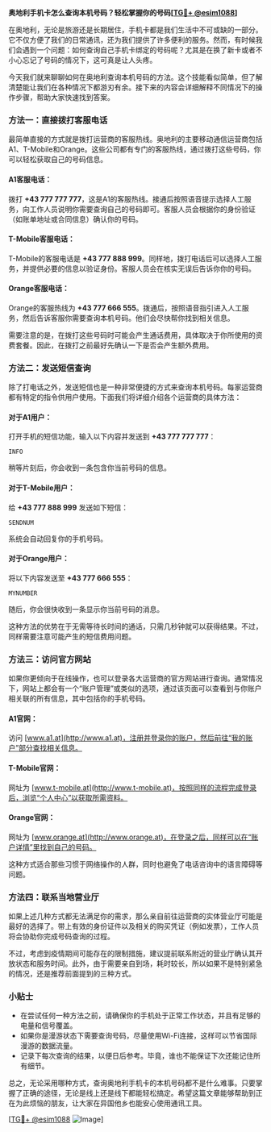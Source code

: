 **奥地利手机卡怎么查询本机号码？轻松掌握你的号码[[TG💪+ @esim1088](https://t.me/s/esim1088)]**

在奥地利，无论是旅游还是长期居住，手机卡都是我们生活中不可或缺的一部分。它不仅方便了我们的日常通讯，还为我们提供了许多便利的服务。然而，有时候我们会遇到一个问题：如何查询自己手机卡绑定的号码呢？尤其是在换了新卡或者不小心忘记了号码的情况下，这可真是让人头疼。

今天我们就来聊聊如何在奥地利查询本机号码的方法。这个技能看似简单，但了解清楚能让我们在各种情况下都游刃有余。接下来的内容会详细解释不同情况下的操作步骤，帮助大家快速找到答案。

### 方法一：直接拨打客服电话

最简单直接的方式就是拨打运营商的客服热线。奥地利的主要移动通信运营商包括A1、T-Mobile和Orange。这些公司都有专门的客服热线，通过拨打这些号码，你可以轻松获取自己的号码信息。

#### A1客服电话：
拨打 **+43 777 777 777**，这是A1的客服热线。接通后按照语音提示选择人工服务，向工作人员说明你需要查询自己的号码即可。客服人员会根据你的身份验证（如账单地址或合同信息）确认你的号码。

#### T-Mobile客服电话：
T-Mobile的客服电话是 **+43 777 888 999**。同样地，拨打电话后可以选择人工服务，并提供必要的信息以验证身份。客服人员会在核实无误后告诉你你的号码。

#### Orange客服电话：
Orange的客服热线为 **+43 777 666 555**。拨通后，按照语音指引进入人工服务，然后告诉客服你需要查询本机号码。他们会尽快帮你找到相关信息。

需要注意的是，在拨打这些号码时可能会产生通话费用，具体取决于你所使用的资费套餐。因此，在拨打之前最好先确认一下是否会产生额外费用。

### 方法二：发送短信查询

除了打电话之外，发送短信也是一种非常便捷的方式来查询本机号码。每家运营商都有特定的指令供用户使用。下面我们将详细介绍各个运营商的具体方法：

#### 对于A1用户：
打开手机的短信功能，输入以下内容并发送到 **+43 777 777 777**：
```
INFO
```
稍等片刻后，你会收到一条包含你当前号码的信息。

#### 对于T-Mobile用户：
给 **+43 777 888 999** 发送如下短信：
```
SENDNUM
```
系统会自动回复你的手机号码。

#### 对于Orange用户：
将以下内容发送至 **+43 777 666 555**：
```
MYNUMBER
```
随后，你会很快收到一条显示你当前号码的消息。

这种方法的优势在于无需等待长时间的通话，只需几秒钟就可以获得结果。不过，同样需要注意可能产生的短信费用问题。

### 方法三：访问官方网站

如果你更倾向于在线操作，也可以登录各大运营商的官方网站进行查询。通常情况下，网站上都会有一个“账户管理”或类似的选项，通过该页面可以查看到与你账户相关联的所有信息，其中包括你的手机号码。

#### A1官网：
访问 [www.a1.at](http://www.a1.at)，注册并登录你的账户，然后前往“我的账户”部分查找相关信息。

#### T-Mobile官网：
网址为 [www.t-mobile.at](http://www.t-mobile.at)，按照同样的流程完成登录后，浏览“个人中心”以获取所需资料。

#### Orange官网：
网址为 [www.orange.at](http://www.orange.at)，在登录之后，同样可以在“账户详情”里找到自己的号码。

这种方式适合那些习惯于网络操作的人群，同时也避免了电话咨询中的语言障碍等问题。

### 方法四：联系当地营业厅

如果上述几种方式都无法满足你的需求，那么亲自前往运营商的实体营业厅可能是最好的选择了。带上有效的身份证件以及相关的购买凭证（例如发票），工作人员将会协助你完成号码查询的过程。

不过，考虑到疫情期间可能存在的限制措施，建议提前联系附近的营业厅确认其开放状态和服务时间。此外，由于需要亲自到场，耗时较长，所以如果不是特别紧急的情况，还是推荐前面提到的三种方式。

### 小贴士

- 在尝试任何一种方法之前，请确保你的手机处于正常工作状态，并且有足够的电量和信号覆盖。
- 如果你是漫游状态下需要查询号码，尽量使用Wi-Fi连接，这样可以节省国际漫游的数据流量。
- 记录下每次查询的结果，以便日后参考。毕竟，谁也不能保证下次还能记住所有细节。

总之，无论采用哪种方式，查询奥地利手机卡的本机号码都不是什么难事。只要掌握了正确的途径，无论是线上还是线下都能轻松搞定。希望这篇文章能够帮助到正在为此烦恼的朋友，让大家在异国他乡也能安心使用通讯工具。

[[TG💪+ @esim1088](https://t.me/s/esim1088) ![Image](https://i.postimg.cc/4NQfJmqS/Snipaste-2025-05-13-00-14-12.png)]